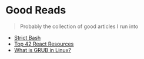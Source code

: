 # Good Reads

> Probably the collection of good articles I run into

- [Strict Bash](http://redsymbol.net/articles/unofficial-bash-strict-mode/#solution-positional-parameters)
- [Top 42 React Resources](https://dev.to/suniljoshi19/top-42-react-resources-every-developer-should-bookmark-latest-24pb)
- [What is GRUB in Linux?](https://itsfoss.com/what-is-grub/)
